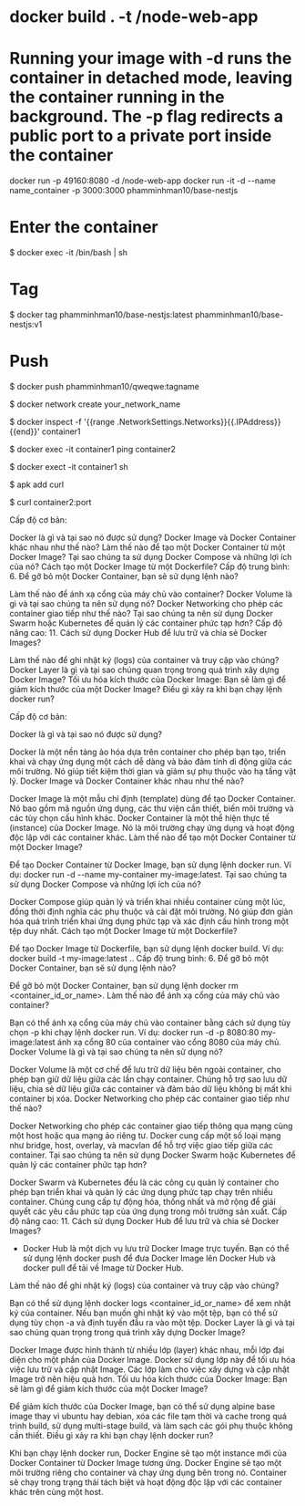 # docker build . -t <your username>/node-web-app

# Running your image with -d runs the container in detached mode, leaving the container running in the background. The -p flag redirects a public port to a private port inside the container

docker run -p 49160:8080 -d <your username>/node-web-app
docker run -it -d --name name_container -p 3000:3000 phamminhman10/base-nestjs

# Enter the container
$ docker exec -it <container id> /bin/bash | sh

# Tag
$ docker tag phamminhman10/base-nestjs:latest phamminhman10/base-nestjs:v1

# Push
$ docker push phamminhman10/qweqwe:tagname 

$ docker network create your_network_name


$ docker inspect -f '{{range .NetworkSettings.Networks}}{{.IPAddress}}{{end}}' container1

$ docker exec -it container1 ping container2

$ docker exect -it container1 sh

$ apk add curl

$ curl container2:port



Cấp độ cơ bản:

Docker là gì và tại sao nó được sử dụng?
Docker Image và Docker Container khác nhau như thế nào?
Làm thế nào để tạo một Docker Container từ một Docker Image?
Tại sao chúng ta sử dụng Docker Compose và những lợi ích của nó?
Cách tạo một Docker Image từ một Dockerfile?
Cấp độ trung bình:
6. Để gỡ bỏ một Docker Container, bạn sẽ sử dụng lệnh nào?

Làm thế nào để ánh xạ cổng của máy chủ vào container?
Docker Volume là gì và tại sao chúng ta nên sử dụng nó?
Docker Networking cho phép các container giao tiếp như thế nào?
Tại sao chúng ta nên sử dụng Docker Swarm hoặc Kubernetes để quản lý các container phức tạp hơn?
Cấp độ nâng cao:
11. Cách sử dụng Docker Hub để lưu trữ và chia sẻ Docker Images?

Làm thế nào để ghi nhật ký (logs) của container và truy cập vào chúng?
Docker Layer là gì và tại sao chúng quan trọng trong quá trình xây dựng Docker Image?
Tối ưu hóa kích thước của Docker Image: Bạn sẽ làm gì để giảm kích thước của một Docker Image?
Điều gì xảy ra khi bạn chạy lệnh docker run?

Cấp độ cơ bản:

Docker là gì và tại sao nó được sử dụng?

Docker là một nền tảng ảo hóa dựa trên container cho phép bạn tạo, triển khai và chạy ứng dụng một cách dễ dàng và bảo đảm tính di động giữa các môi trường. Nó giúp tiết kiệm thời gian và giảm sự phụ thuộc vào hạ tầng vật lý.
Docker Image và Docker Container khác nhau như thế nào?

Docker Image là một mẫu chỉ định (template) dùng để tạo Docker Container. Nó bao gồm mã nguồn ứng dụng, các thư viện cần thiết, biến môi trường và các tùy chọn cấu hình khác.
Docker Container là một thể hiện thực tế (instance) của Docker Image. Nó là môi trường chạy ứng dụng và hoạt động độc lập với các container khác.
Làm thế nào để tạo một Docker Container từ một Docker Image?

Để tạo Docker Container từ Docker Image, bạn sử dụng lệnh docker run. Ví dụ: docker run -d --name my-container my-image:latest.
Tại sao chúng ta sử dụng Docker Compose và những lợi ích của nó?

Docker Compose giúp quản lý và triển khai nhiều container cùng một lúc, đồng thời định nghĩa các phụ thuộc và cài đặt môi trường. Nó giúp đơn giản hóa quá trình triển khai ứng dụng phức tạp và xác định cấu hình trong một tệp duy nhất.
Cách tạo một Docker Image từ một Dockerfile?

Để tạo Docker Image từ Dockerfile, bạn sử dụng lệnh docker build. Ví dụ: docker build -t my-image:latest ..
Cấp độ trung bình:
6. Để gỡ bỏ một Docker Container, bạn sẽ sử dụng lệnh nào?

Để gỡ bỏ một Docker Container, bạn sử dụng lệnh docker rm <container_id_or_name>.
Làm thế nào để ánh xạ cổng của máy chủ vào container?

Bạn có thể ánh xạ cổng của máy chủ vào container bằng cách sử dụng tùy chọn -p khi chạy lệnh docker run. Ví dụ: docker run -d -p 8080:80 my-image:latest ánh xạ cổng 80 của container vào cổng 8080 của máy chủ.
Docker Volume là gì và tại sao chúng ta nên sử dụng nó?

Docker Volume là một cơ chế để lưu trữ dữ liệu bên ngoài container, cho phép bạn giữ dữ liệu giữa các lần chạy container. Chúng hỗ trợ sao lưu dữ liệu, chia sẻ dữ liệu giữa các container và đảm bảo dữ liệu không bị mất khi container bị xóa.
Docker Networking cho phép các container giao tiếp như thế nào?

Docker Networking cho phép các container giao tiếp thông qua mạng cùng một host hoặc qua mạng ảo riêng tư. Docker cung cấp một số loại mạng như bridge, host, overlay, và macvlan để hỗ trợ việc giao tiếp giữa các container.
Tại sao chúng ta nên sử dụng Docker Swarm hoặc Kubernetes để quản lý các container phức tạp hơn?

Docker Swarm và Kubernetes đều là các công cụ quản lý container cho phép bạn triển khai và quản lý các ứng dụng phức tạp chạy trên nhiều container. Chúng cung cấp tự động hóa, thống nhất và mở rộng để giải quyết các yêu cầu phức tạp của ứng dụng trong môi trường sản xuất.
Cấp độ nâng cao:
11. Cách sử dụng Docker Hub để lưu trữ và chia sẻ Docker Images?
- Docker Hub là một dịch vụ lưu trữ Docker Image trực tuyến. Bạn có thể sử dụng lệnh docker push để đưa Docker Image lên Docker Hub và docker pull để tải về Image từ Docker Hub.

Làm thế nào để ghi nhật ký (logs) của container và truy cập vào chúng?

Bạn có thể sử dụng lệnh docker logs <container_id_or_name> để xem nhật ký của container. Nếu bạn muốn ghi nhật ký vào một tệp, bạn có thể sử dụng tùy chọn -a và định tuyến đầu ra vào một tệp.
Docker Layer là gì và tại sao chúng quan trọng trong quá trình xây dựng Docker Image?

Docker Image được hình thành từ nhiều lớp (layer) khác nhau, mỗi lớp đại diện cho một phần của Docker Image. Docker sử dụng lớp này để tối ưu hóa việc lưu trữ và cập nhật Image. Các lớp làm cho việc xây dựng và cập nhật Image trở nên hiệu quả hơn.
Tối ưu hóa kích thước của Docker Image: Bạn sẽ làm gì để giảm kích thước của một Docker Image?

Để giảm kích thước của Docker Image, bạn có thể sử dụng alpine base image thay vì ubuntu hay debian, xóa các file tạm thời và cache trong quá trình build, sử dụng multi-stage build, và làm sạch các gói phụ thuộc không cần thiết.
Điều gì xảy ra khi bạn chạy lệnh docker run?

Khi bạn chạy lệnh docker run, Docker Engine sẽ tạo một instance mới của Docker Container từ Docker Image tương ứng. Docker Engine sẽ tạo một môi trường riêng cho container và chạy ứng dụng bên trong nó. Container sẽ chạy trong trạng thái tách biệt và hoạt động độc lập với các container khác trên cùng một host.   